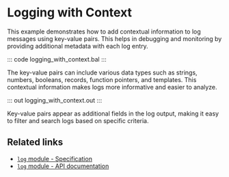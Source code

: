 # Logging with Context

This example demonstrates how to add contextual information to log messages using key-value pairs. This helps in debugging and monitoring by providing additional metadata with each log entry.

::: code logging_with_context.bal :::

The key-value pairs can include various data types such as strings, numbers, booleans, records, function pointers, and templates. This contextual information makes logs more informative and easier to analyze.

::: out logging_with_context.out :::

Key-value pairs appear as additional fields in the log output, making it easy to filter and search logs based on specific criteria.

## Related links
- [`log` module - Specification](https://ballerina.io/spec/log/#2-logging)
- [`log` module - API documentation](https://lib.ballerina.io/ballerina/log/latest)

